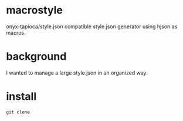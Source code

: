 # macrostyle
onyx-tapioca/style.json compatible style.json generator using hjson as macros.

# background
I wanted to manage a large style.json in an organized way.

# install
```console
git clone 
